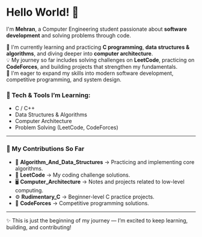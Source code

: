 # Hello World! 👋

I'm **Mehran**, a Computer Engineering student passionate about **software development** and solving problems through code.  

🌱 I'm currently learning and practicing **C programming**, **data structures & algorithms**, and diving deeper into **computer architecture**.  
💡 My journey so far includes solving challenges on **LeetCode**, practicing on **CodeForces**, and building projects that strengthen my fundamentals.  
🚀 I'm eager to expand my skills into modern software development, competitive programming, and system design.  

### 🔧 Tech & Tools I’m Learning:
- C / C++
- Data Structures & Algorithms  
- Computer Architecture  
- Problem Solving (LeetCode, CodeForces)  

---

### 📌 My Contributions So Far
- 📂 **Algorithm_And_Data_Structures** → Practicing and implementing core algorithms.  
- 🧮 **LeetCode** → My coding challenge solutions.  
- 🖥️ **Computer_Architecture** → Notes and projects related to low-level computing.  
- ⚙️ **Rudimentary_C** → Beginner-level C practice projects.  
- 🎯 **CodeForces** → Competitive programming solutions.  

---

✨ This is just the beginning of my journey — I’m excited to keep learning, building, and contributing!  
